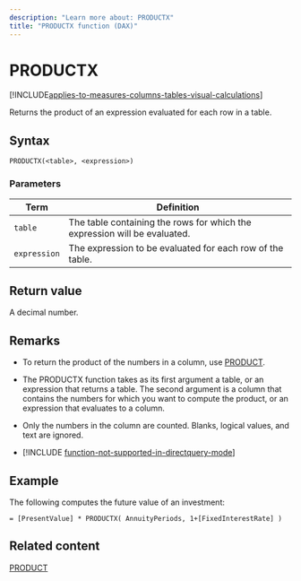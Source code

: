 ```yaml
---
description: "Learn more about: PRODUCTX"
title: "PRODUCTX function (DAX)"
---
```

# PRODUCTX

[!INCLUDE[applies-to-measures-columns-tables-visual-calculations](includes/applies-to-measures-columns-tables-visual-calculations.md)]

Returns the product of an expression evaluated for each row in a table.

## Syntax

```dax
PRODUCTX(<table>, <expression>)
```

### Parameters

|Term|Definition|
|--------|--------------|
|`table`|The table containing the rows for which the expression will be evaluated.|
|`expression`|The expression to be evaluated for each row of the table.|

## Return value

A decimal number.

## Remarks

- To return the product of the numbers in a column, use [PRODUCT](product-function-dax.md).

- The PRODUCTX function takes as its first argument a table, or an expression that returns a table. The second argument is a column that contains the numbers for which you want to compute the product, or an expression that evaluates to a column.

- Only the numbers in the column are counted. Blanks, logical values, and text are ignored.

- [!INCLUDE [function-not-supported-in-directquery-mode](includes/function-not-supported-in-directquery-mode.md)]

## Example

The following computes the future value of an investment:

```dax
= [PresentValue] * PRODUCTX( AnnuityPeriods, 1+[FixedInterestRate] )
```

## Related content

[PRODUCT](product-function-dax.md)
